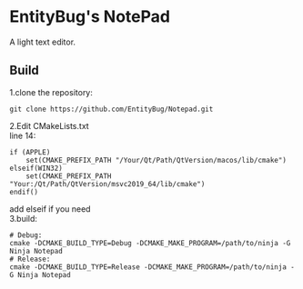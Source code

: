 # EntityBug's NotePad  
A light text editor.
## Build
1.clone the repository:  
```
git clone https://github.com/EntityBug/Notepad.git
```
2.Edit CMakeLists.txt  
line 14:
```
if (APPLE)
    set(CMAKE_PREFIX_PATH "/Your/Qt/Path/QtVersion/macos/lib/cmake")
elseif(WIN32)
    set(CMAKE_PREFIX_PATH "Your:/Qt/Path/QtVersion/msvc2019_64/lib/cmake")
endif()
```
add elseif if you need  
3.build:
```
# Debug:
cmake -DCMAKE_BUILD_TYPE=Debug -DCMAKE_MAKE_PROGRAM=/path/to/ninja -G Ninja Notepad
# Release:
cmake -DCMAKE_BUILD_TYPE=Release -DCMAKE_MAKE_PROGRAM=/path/to/ninja -G Ninja Notepad
```